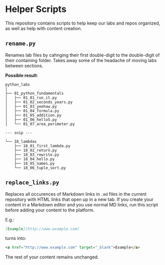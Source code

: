 # Helper Scripts

This repository contains scripts to help keep our labs and repos organized, as well as help with content creation.

## `rename.py`

Renames lab files by cahnging their first double-digit to the double-digit of their containing folder. Takes away some of the headache of moving labs between sections.

**Possible result**:

```text
python_labs
|
├── 01_python_fundamentals
│   ├── 01_01_run_it.py
│   ├── 01_02_seconds_years.py
│   ├── 01_03_yeehaw.py
│   ├── 01_04_formula.py
│   ├── 01_05_addition.py
│   ├── 01_06_hello5.py
│   └── 01_07_area_perimeter.py

--- snip ---

└── 18_lambdas
    ├── 18_01_first_lambda.py
    ├── 18_02_return.py
    ├── 18_03_rewrite.py
    ├── 18_04_hello.py
    ├── 18_05_names.py
    └── 18_06_tuple_sort.py
```

## `replace_links.py`

Replaces all occurences of Markdown links in `.md` files in the current repository with HTML links that open up in a new tab. If you create your content in a Markdown editor and you use normal MD links, run this script before adding your content to the platform.

E.g.:

```md
[Example](http://www.example.com)
```

turns into:

```html
<a href="http://www.example.com" target="_blank">Example</a>
```

The rest of your content remains unchanged.
